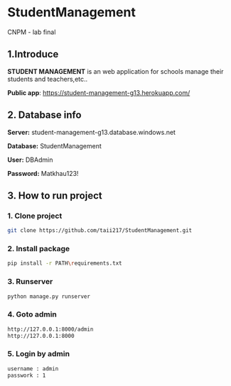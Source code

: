# StudentManagement
CNPM - lab final

## 1.Introduce
**STUDENT MANAGEMENT** is an web application for schools manage their students and teachers,etc..

**Public app**: https://student-management-g13.herokuapp.com/

## 2. Database info

**Server:** student-management-g13.database.windows.net

**Database:** StudentManagement

**User:** DBAdmin

**Password:** Matkhau123!

## 3. How to run project

###  1. Clone project
```sh
git clone https://github.com/taii217/StudentManagement.git
```

###  2. Install package
```sh
pip install -r PATH\requirements.txt
```

###  3. Runserver
```sh
python manage.py runserver
```

###  4. Goto admin
```sh
http://127.0.0.1:8000/admin
http://127.0.0.1:8000
```
###  5. Login by admin
```sh
username : admin
passwork : 1
```




